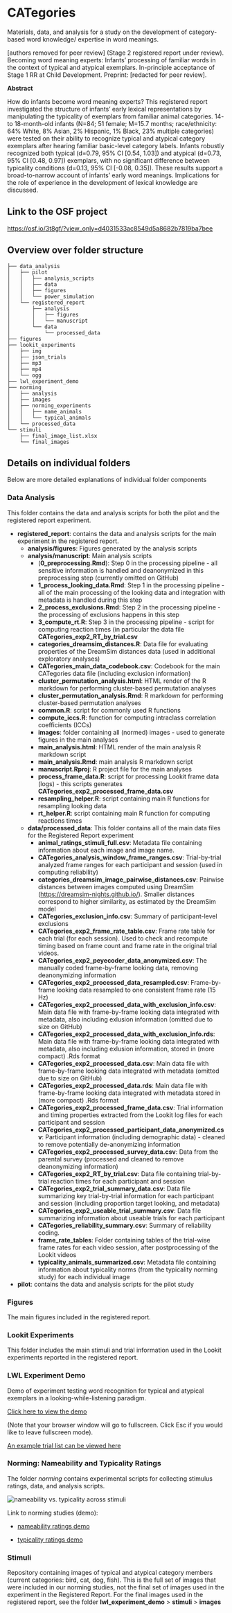 # CATegories
Materials, data, and analysis for a study on the development of category-based word knowledge/ expertise in word meanings.

[authors removed for peer review] (Stage 2 registered report under review). Becoming word meaning experts: Infants’ processing of familiar words in the context of typical and atypical exemplars. In-principle acceptance of Stage 1 RR at Child Development. Preprint: [redacted for peer review].

**Abstract**

How do infants become word meaning experts? This registered report investigated the structure of infants’ early lexical representations by manipulating the typicality of exemplars from familiar animal categories. 14- to 18-month-old infants (N=84; 51 female; M=15.7 months; race/ethnicity: 64% White, 8% Asian, 2% Hispanic, 1% Black, 23% multiple categories) were tested on their ability to recognize typical and atypical category exemplars after hearing familiar basic-level category labels. Infants robustly recognized both typical (d=0.79, 95% CI [0.54, 1.03]) and atypical (d=0.73, 95% CI [0.48, 0.97]) exemplars, with no significant difference between typicality conditions (d=0.13, 95% CI [-0.08, 0.35]). These results support a broad-to-narrow account of infants’ early word meanings. Implications for the role of experience in the development of lexical knowledge are discussed.

## Link to the OSF project

https://osf.io/3t8gf/?view_only=d4031533ac8549d5a8682b7819ba7bee

## Overview over folder structure

```
├── data_analysis
│   ├── pilot
│   │   ├── analysis_scripts
│   │   ├── data
│   │   ├── figures
│   │   └── power_simulation
│   └── registered_report
│       ├── analysis
│       │   ├── figures
│       │   └── manuscript
│       └── data
│           └── processed_data
├── figures
├── lookit_experiments
│   ├── img
│   ├── json_trials
│   ├── mp3
│   ├── mp4
│   └── ogg
├── lwl_experiment_demo
├── norming
│   ├── analysis
│   ├── images
│   ├── norming_experiments
│   │   ├── name_animals
│   │   └── typical_animals
│   └── processed_data
└── stimuli
    ├── final_image_list.xlsx
    └── final_images
```

## Details on individual folders

Below are more detailed explanations of individual folder components

### Data Analysis

This folder contains the data and analysis scripts for both the pilot and the registered report experiment.

* **registered_report**: contains the data and analysis scripts for the main experiment in the registered report.
    * **analysis/figures**: Figures generated by the analysis scripts
    * **analysis/manuscript**: Main analysis scripts
      - (**0_preprocessing.Rmd**): Step 0 in the processing pipeline - all sensitive information is handled and deanonymized in this preprocessing step (currently omitted on GitHub)
      - **1_process_looking_data.Rmd**: Step 1 in the processing pipeline - all of the main processing of the looking data and integration with metadata is handled during this step
      - **2_process_exclusions.Rmd**: Step 2 in the processing pipeline - the processing of exclusions happens in this step
      - **3_compute_rt.R**: Step 3 in the processing pipeline - script for computing reaction times (in particular the data file **CATegories_exp2_RT_by_trial.csv**
      - **categories_dreamsim_distances.R**: Data file for evaluating properties of the DreamSim distances data (used in additional exploratory analyses)
      - **CATegories_main_data_codebook.csv**: Codebook for the main CATegories data file (including exclusion information)
      - **cluster_permutation_analysis.html**: HTML render of the R markdown for performing cluster-based permutation analyses
      - **cluster_permutation_analysis.Rmd**: R markdown for performing cluster-based permutation analyses
      - **common.R**: script for commonly used R functions
      - **compute_iccs.R**: function for computing intraclass correlation coefficients (ICCs)
      - **images**: folder containing all (normed) images - used to generate figures in the main analyses
      - **main_analysis.html**: HTML render of the main analysis R markdown script
      - **main_analysis.Rmd**: main analysis R markdown script
      - **manuscript.Rproj**: R project file for the main analyses
      - **process_frame_data.R**: script for processing Lookit frame data (logs) - this scripts generates **CATegories_exp2_processed_frame_data.csv**
      - **resampling_helper.R**: script containing main R functions for resampling looking data
      - **rt_helper.R**: script containing main R function for computing reactions times
    * **data/processed_data**: This folder contains all of the main data files for the Registered Report experiment
      - **animal_ratings_stimuli_full.csv**: Metadata file containing information about each image and image name.
      - **CATegories_analysis_window_frame_ranges.csv**: Trial-by-trial analyzed frame ranges for each participant and session (used in computing reliability)
      - **categories_dreamsim_image_pairwise_distances.csv**: Pairwise distances between images computed using DreamSim (https://dreamsim-nights.github.io/). Smaller distances correspond to higher similarity, as estimated by the DreamSim model
      - **CATegories_exclusion_info.csv**: Summary of participant-level exclusions
      - **CATegories_exp2_frame_rate_table.csv**: Frame rate table for each trial (for each session). Used to check and recompute timing based on frame count and frame rate in the original trial videos.
      - **CATegories_exp2_peyecoder_data_anonymized.csv**: The manually coded frame-by-frame looking data, removing deanonymizing information
      - **CATegories_exp2_processed_data_resampled.csv**: Frame-by-frame looking data resampled to one consistent frame rate (15 Hz)
      - **CATegories_exp2_processed_data_with_exclusion_info.csv**: Main data file with frame-by-frame looking data integrated with metadata, also including exlusion information (omitted due to size on GitHub)
      - **CATegories_exp2_processed_data_with_exclusion_info.rds**: Main data file with frame-by-frame looking data integrated with metadata, also including exlusion information, stored in (more compact) .Rds format
      - **CATegories_exp2_processed_data.csv**: Main data file with frame-by-frame looking data integrated with metadata (omitted due to size on GitHub)
      - **CATegories_exp2_processed_data.rds**: Main data file with frame-by-frame looking data integrated with metadata stored in (more compact) .Rds format
      - **CATegories_exp2_processed_frame_data.csv**: Trial information and timing properties extracted from the Lookit log files for each participant and session
      - **CATegories_exp2_processed_participant_data_anonymized.csv**: Participant information (including demographic data) - cleaned to remove potentially de-anonymizing information
      - **CATegories_exp2_processed_survey_data.csv**: Data from the parental survey (processed and cleaned to remove deanonymizing information)
      - **CATegories_exp2_RT_by_trial.csv**: Data file containing trial-by-trial reaction times for each participant and session
      - **CATegories_exp2_trial_summary_data.csv**: Data file summarizing key trial-by-trial information for each participant and session (including proportion target looking, and metadata)
      - **CATegories_exp2_useable_trial_summary.csv**: Data file summarizing information about useable trials for each participant
      - **CATegories_reliability_summary.csv**: Summary of reliability coding.
      - **frame_rate_tables**: Folder containing tables of the trial-wise frame rates for each video session, after postprocessing of the Lookit videos
      - **typicality_animals_summarized.csv**: Metadata file containing information about typicality norms (from the typicality norming study) for each individual image
* **pilot**: contains the data and analysis scripts for the pilot study

### Figures

The main figures included in the registered report.

### Lookit Experiments

This folder includes the main stimuli and trial information used in the Lookit experiments reported in the registered report.

### LWL Experiment Demo

Demo of experiment testing word recognition for typical and atypical exemplars in a looking-while-listening paradigm.

[Click here to view the demo](https://mzettersten.github.io/lwl_typ_animals/lwl_experiment_demo/index.html) 

(Note that your  browser window will go to fullscreen. Click Esc if you would like to leave fullscreen mode).

[An example trial list can be viewed here](https://docs.google.com/spreadsheets/d/1pub4ZIhPw9XYxMUPjyrj3eIku_YdQ1TYmEu8WPwyiDw/edit?usp=sharing)

### Norming: Nameability and Typicality Ratings

The folder *norming* contains experimental scripts for collecting stimulus ratings, data, and analysis scripts.

![nameability vs. typicality across stimuli](https://github.com/mzettersten/lwl_typ_animals/blob/master/norming/analysis/figures/naming_vs_typicality.jpg)

Link to norming studies (demo):

- [nameability ratings demo](https://mzettersten.github.io/lwl_typ_animals/norming/norming_experiments/name_animals/name_animals.html)

- [typicality ratings demo](https://mzettersten.github.io/lwl_typ_animals/norming/norming_experiments/typical_animals/typical_animals.html)

### Stimuli

Repository containing images of typical and atypical category members (current categories: bird, cat, dog, fish). This is the full set of images that were included in our norming studies, not the final set of images used in the experiment in the Registered Report. For the final images used in the registered report, see the folder **lwl_experiment_demo** > **stimuli** > **images**
